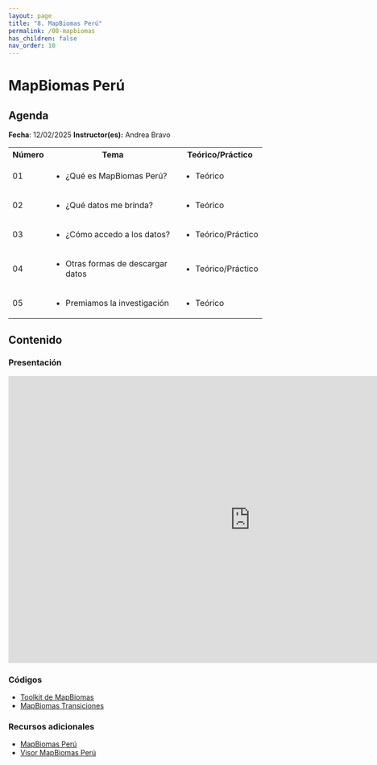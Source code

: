 ```yaml
---
layout: page
title: "8. MapBiomas Perú"
permalink: /08-mapbiomas
has_children: false
nav_order: 10
---
```




# MapBiomas Perú

## Agenda
**Fecha**: 12/02/2025
**Instructor(es):** Andrea Bravo

<table>
  <tbody>
    <tr>
      <th align="center">Número</th>
      <th align="center">Tema</th>
      <th align="center">Teórico/Práctico</th>
    </tr>
    <tr>
      <td>01</td>
      <td>
        <ul>
            <li>¿Qué es MapBiomas Perú?</li>
        </ul>
      </td>
      <td>
        <ul>
            <li>Teórico</li>
        </ul>
      </td>
    </tr>
    <tr>
      <td>02</td>
      <td>
        <ul>
            <li>¿Qué datos me brinda?</li>
        </ul>
      </td>
      <td>
        <ul>
            <li>Teórico</li>
        </ul>
      </td>
    </tr>
    <tr>
      <td>03</td>
      <td>
        <ul>
            <li>¿Cómo accedo a los datos?</li>
        </ul>
      </td>
      <td>
        <ul>
            <li>Teórico/Práctico</li>
        </ul>
      </td>
    </tr>
    <tr>
      <td>04</td>
      <td>
        <ul>
            <li>Otras formas de descargar datos</li>
        </ul>
      </td>
      <td>
        <ul>
            <li>Teórico/Práctico</li>
        </ul>
      </td>
    </tr>
    <tr>
      <td>05</td>
      <td>
        <ul>
            <li>Premiamos la investigación</li>
        </ul>
      </td>
      <td>
        <ul>
            <li>Teórico</li>
        </ul>
      </td>
    </tr>
  </tbody>
</table>


## Contenido

### Presentación

<iframe src="https://drive.google.com/file/d/1UqG3CZuawHKHNKDlT8HBU5Muc4aIBi_Y/preview" frameborder="0" width="960" height="569" allowfullscreen="true" mozallowfullscreen="true" webkitallowfullscreen="true"></iframe>

### Códigos

<ul>
    <li><a href="https://code.earthengine.google.com/?scriptPath=users%2Fgis_acca%2FCITEproductivo_Taller2025%3ADia3%2F3.7%20mapbiomas-user-toolkit-lulc" target="_blank">Toolkit de MapBiomas</a></li>
    <li><a href="https://code.earthengine.google.com/?scriptPath=users%2Fgis_acca%2FCITEproductivo_Taller2025%3ADia3%2F3.8%20mapbiomas-simple-transition-year-class" target="_blank">MapBiomas Transiciones</a></li>
</ul>

### Recursos adicionales

<ul>
    <li><a href="https://peru.mapbiomas.org/" target="_blank">MapBiomas Perú</a></li>
    <li><a href="https://plataforma.peru.mapbiomas.org/" target="_blank">Visor MapBiomas Perú</a></li>
</ul>